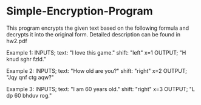# Simple-Encryption-Program

This program encrypts the given text based on the following formula and decrypts it into the original form. Detailed description can be found in hw2.pdf

Example 1:
INPUTS;
text: "I love this game."
shift: "left"
x=1
OUTPUT;
"H knud sghr fzld."

Example 2: 
INPUTS;
text: "How old are you?"
shift: "right"
x=2
OUTPUT;
"Jqy qnf ctg aqw?"

Example 3:
INPUTS;
text: "I am 60 years old."
shift: "right"
x=3
OUTPUT;
"L dp 60 bhduv rog."
